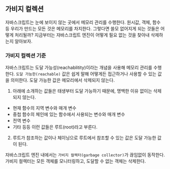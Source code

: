 ## 가비지 컬렉션

자바스크립트는 눈에 보이지 않는 곳에서 메모리 관리를 수행한다.
원시값, 객체, 함수 등 우리가 만드는 모든 것은 메모리를 차지한다.
그렇다면 쓸모 없어지게 되는 것들은 어떻게 처리될까?
지금부터는 자바스크립트 엔진이 어떻게 필요 없는 것을 찾아내 삭제하는지 알아보자.

### 가비지 컬렉션 기준

자바스크립트는 도달 가능성(reachablitity)이라는 개념을 사용해 메모리 관리를 수행한다. `도달 가능한(reachable)` 값은 쉽게 말해 어떻게든 접근하거나 사용할 수 있는 값을 의미한다. 도달 가능한 값은 메모리에서 삭제되지 않는다.

1. 아래에 소개하는 값들은 태생부터 도달 가능하기 때문에, 명백한 이유 없이는 삭제되지 않는다.

- 현재 함수의 지역 변수와 매개 변수
- 중첩 함수의 체인에 있는 함수에서 사용되는 변수와 매개 변수
- 전역 변수
- 기타 등등
  이런 값들은 루트(root)라고 부른다.

2. 루트가 참조하는 값이나 체이닝으로 루트에서 참조할 수 있는 값은 도달 가능한 값이 된다.

자바스크립트 엔진 내에서는 `가비지 컬렉터(garbage collector)`가 끊임없이 동작한다. 가비지 컬렉터는 모든 객체를 모니터링하고, 도달할 수 없는 객체는 삭제한다.
